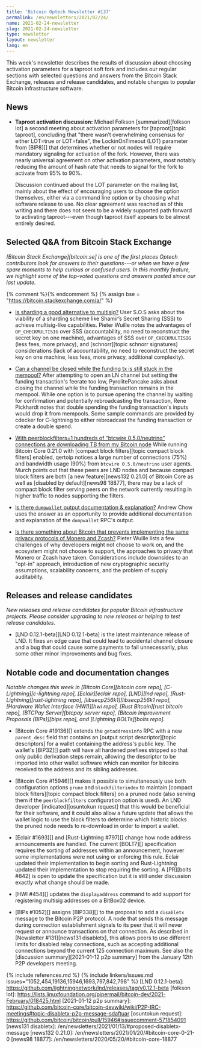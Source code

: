 ```yaml
---
title: 'Bitcoin Optech Newsletter #137'
permalink: /en/newsletters/2021/02/24/
name: 2021-02-24-newsletter
slug: 2021-02-24-newsletter
type: newsletter
layout: newsletter
lang: en
---
```

This week's newsletter describes the results of discussion about
choosing activation parameters for a taproot soft fork and includes our
regular sections with selected questions and answers from the Bitcoin
Stack Exchange, releases and release candidates, and notable changes to
popular Bitcoin infrastructure software.

## News

- **Taproot activation discussion:** Michael Folkson [summarized][folkson
  lot] a second meeting about activation parameters for [taproot][topic
  taproot], concluding that "there wasn’t overwhelming consensus for
  either LOT=true or LOT=false", the LockinOnTimeout (LOT) parameter
  from [BIP8][] that determines whether or not nodes will require
  mandatory signaling for activation of the fork.
  However, there was nearly universal agreement on other
  activation parameters, most notably reducing the amount of hash rate
  that needs to signal for the fork to activate from 95% to 90%.

  Discussion continued about the LOT parameter on the mailing list,
  mainly about the effect of encouraging users to choose the option
  themselves, either via a command line option or by choosing what
  software release to use.  No clear agreement was
  reached as of this writing and there does not seem to be a widely
  supported path forward to activating taproot---even though taproot
  itself appears to be almost entirely desired.

## Selected Q&A from Bitcoin Stack Exchange

*[Bitcoin Stack Exchange][bitcoin.se] is one of the first places Optech
contributors look for answers to their questions---or when we have a
few spare moments to help curious or confused users.  In
this monthly feature, we highlight some of the top-voted questions and
answers posted since our last update.*

{% comment %}<!-- https://bitcoin.stackexchange.com/search?tab=votes&q=created%3a1m..%20is%3aanswer -->{% endcomment %}
{% assign bse = "https://bitcoin.stackexchange.com/a/" %}

- [Is sharding a good alternative to multisig?]({{bse}}102007)
  User S.O.S asks about the viability of a sharding scheme like Shamir’s Secret
  Sharing (SSS) to achieve multisig-like capabilities. Pieter Wuille
  notes the advantages of `OP_CHECKMULTISIG` over SSS (accountability, no need to
  reconstruct the secret key on one machine), advantages of SSS over
  `OP_CHECKMULTISIG` (less fees, more privacy), and [schnorr][topic schnorr signatures] considerations
  (lack of accountability, no need to reconstruct the secret key on one machine,
  less fees, more privacy, additional complexity).

- [Can a channel be closed while the funding tx is still stuck in the mempool?]({{bse}}102180)
  After attempting to open an LN channel but setting the funding transaction's
  feerate too low, PyrolitePancake asks about closing the channel while the
  funding transaction remains in the mempool. While one option is to pursue
  opening the channel by waiting for confirmation and potentially rebroadcasting the
  transaction, Rene Pickhardt notes that double spending the funding
  transaction's inputs would drop it from mempools. Some
  sample commands are provided by cdecker for C-lightning to either rebroadcast the funding transaction
  or create a double spend.

- [With peerblockfilters=1 hundreds of “btcwire 0.5.0/neutrino” connections are downloading TB from my Bitcoin node]({{bse}}102263)
  While running Bitcoin Core 0.21.0 with [compact block filters][topic compact
  block filters] enabled, qertoip notices a large number of connections (75%) and
  bandwidth usage (90%) from `btcwire 0.5.0/neutrino` user agents. Murch points
  out that these peers are LND nodes and because compact block filters
  are both [a new feature][news132 0.21.0] of Bitcoin Core as well as [disabled
  by default][news98 18877], there may be a lack of compact block filter serving
  peers on the network currently resulting in higher traffic to nodes supporting
  the filters.

- [Is there `dumpwallet` output documentation & explanation?]({{bse}}101767)
  Andrew Chow uses the answer as an opportunity to provide additional
  documentation and explanation of the `dumpwallet` RPC's output.

- [Is there something about Bitcoin that prevents implementing the same privacy protocols of Monero and Zcash?]({{bse}}101868)
  Pieter Wuille lists a few challenges of why developers might not choose to
  work on, and the ecosystem might not choose to support, the approaches to
  privacy that Monero or Zcash have taken. Considerations include downsides to
  an "opt-in" approach, introduction of new cryptographic security assumptions,
  scalability concerns, and the problem of supply auditability.

## Releases and release candidates

*New releases and release candidates for popular Bitcoin infrastructure
projects.  Please consider upgrading to new releases or helping to test
release candidates.*

- [LND 0.12.1-beta][LND 0.12.1-beta] is the latest maintenance
  release of LND.  It fixes an edge case that could lead to accidental
  channel closure and a bug that could cause some payments to fail
  unnecessarily, plus some other minor improvements and bug fixes.

## Notable code and documentation changes

*Notable changes this week in [Bitcoin Core][bitcoin core repo],
[C-Lightning][c-lightning repo], [Eclair][eclair repo], [LND][lnd repo],
[Rust-Lightning][rust-lightning repo], [libsecp256k1][libsecp256k1
repo], [Hardware Wallet Interface (HWI)][hwi repo],
[Rust Bitcoin][rust bitcoin repo], [BTCPay Server][btcpay server repo],
[Bitcoin Improvement Proposals (BIPs)][bips repo], and [Lightning
BOLTs][bolts repo].*

- [Bitcoin Core #19136][] extends the `getaddressinfo` RPC with a new
  `parent_desc` field that contains an [output script descriptor][topic
  descriptors] for a wallet containing the address's public
  key.  The wallet's [BIP32][] path will have all hardened prefixes
  stripped so that only public derivation steps remain, allowing the
  descriptor to be imported into other wallet software which can monitor
  for bitcoins received to the address and its sibling addresses.

- [Bitcoin Core #15946][] makes it possible to simultaneously use both
  configuration options `prune` and `blockfilterindex` to maintain
  [compact block filters][topic compact block filters] on a pruned node
  (also serving them if the `peerblockfilters` configuration option is
  used). An LND developer [indicated][osuntokun request] that this would
  be beneficial for their software, and it could also allow a future
  update that allows the wallet logic to use the block filters to
  determine which historic blocks the pruned node needs to re-download
  in order to import a wallet.

- [Eclair #1693][] and [Rust-Lightning #797][] change how node address
  announcements are handled.  The current [BOLT7][] specification
  requires the sorting of addresses within an announcement, however some
  implementations were not using or enforcing this rule.  Eclair updated
  their implementation to begin sorting and Rust-Lightning updated their
  implementation to stop requiring the sorting.  A [PR][bolts #842] is
  open to update the specification but it is still under discussion
  exactly what change should be made.

- [HWI #454][] updates the `displayaddress` command to add support for
  registering multisig addresses on a BitBox02 device.

- [BIPs #1052][] assigns [BIP338][] to the proposal to add a `disabletx`
  message to the Bitcoin P2P protocol.  A node that sends this message
  during connection establishment signals to its peer that it will never
  request or announce transactions on that connection.  As described in
  [Newsletter #131][news131 disabletx], this allows peers to use
  different limits for disabled relay connections, such as accepting
  additional connections beyond the current 125 connection maximum.  See
  also the [discussion summary][2021-01-12 p2p summary] from the January
  12th P2P developers meeting.

{% include references.md %}
{% include linkers/issues.md issues="1052,454,19136,15946,1693,797,842,798" %}
[LND 0.12.1-beta]: https://github.com/lightningnetwork/lnd/releases/tag/v0.12.1-beta
[folkson lot]: https://lists.linuxfoundation.org/pipermail/bitcoin-dev/2021-February/018425.html
[2021-01-12 p2p summary]: https://github.com/bitcoin-core/bitcoin-devwiki/wiki/P2P-IRC-meetings#topic-disabletx-p2p-message-sdaftuar
[osuntokun request]: https://github.com/bitcoin/bitcoin/pull/15946#issuecomment-571854091
[news131 disabletx]: /en/newsletters/2021/01/13/#proposed-disabletx-message
[news132 0.21.0]: /en/newsletters/2021/01/20/#bitcoin-core-0-21-0
[news98 18877]: /en/newsletters/2020/05/20/#bitcoin-core-18877
